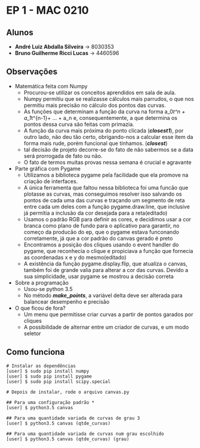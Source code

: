 # EP 1 - MAC 0210

## Alunos
* **André Luiz Abdalla Silveira** -> 8030353
* **Bruno Guilherme Ricci Lucas** -> 4460596
## Observações

* Matemática  feita com Numpy
    * Procurou-se utilizar os conceitos aprendidos em sala de aula.
    * Numpy permitiu que se realizasse cálculos mais parrudos, o que
    nos permitiu mais precisão no cálculo dos pontos das curvas.
    * As funções que determinam a função da curva na forma
    a_0*t^n + a_1*t^{n-1}+ ... + a_n e, consequentemente, a que
    determina os pontos dessa curva são feitas com primazia.
    * A função da curva mais próxima do ponto clicada (**_closest1_**),
    por outro lado, não deu tão certo, obrigando-nos a calcular esse
    item da forma mais rude, porém funcional que tínhamos. (**_closest_**)
    * tal decisão de projeto decorre-se do fato de não sabermos se a data
     será prorrogada de fato ou não.
    * O fato de termos muitas provas nessa semana é crucial e agravante
* Parte gráfica com Pygame
    * Utilizamos a biblioteca pygame pela facilidade que ela promove na
    criação de interfaces.
    * A única ferramenta que faltou nessa biblioteca foi uma funcão que
    plotasse as curvas, mas conseguimos resolver isso salvando os pontos
    de cada uma das curvas e traçando um segmento de reta entre cada um
    deles com a função pygame.draw.line, que inclusive já permitia a
    inclusão da cor desejada para a reta(editado)
    * Usamos o padrão RGB para definir as cores, e decidimos usar a cor
    branca como plano de fundo para o aplicativo para garantir, no começo
    da producão do ep, que o pygame estava funconando corretamente, já
    que a cor padrão do canvas gerado é preto
    * Encontramos a posição dos cliques usando o event handler do pygame,
    que reconhecia o clique e propiciava a função que fornecia as
    coordenadas x e y do mesmo(editado)
    * A existência da função pygame.display.flip, que atualiza o canvas,
    também foi de grande valia para alterar a cor das curvas. Devido a
    sua simplicidade, usar pygame se mostrou a decisão correta
* Sobre a programação
    * Usou-se python 3.5
    * No método **_make_points_**, a
    variável delta deve ser alterada
    para balancear desempenho e precisão
* O que ficou de fora?
    * Um menu que permitisse criar curvas a partir de pontos garados por
    cliques
    * A possibilidade de alternar entre um criador de curvas, e um modo
    seletor

## Como funciona

```
# Instalar as dependências
[user] $ sudo pip install numpy
[user] $ sudo pip install pygame
[user] $ sudo pip install scipy.special

# Depois de instalar, rode o arquivo canvas.py

## Para uma configuração padrão *
[user] $ python3.5 canvas

## Para uma quantidade variada de curvas de grau 3
[user] $ python3.5 canvas (qtde_curvas)

## Para uma quantidade variada de curvas num grau escolhido
[user] $ python3.5 canvas (qtde_curvas) (grau)
```
